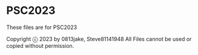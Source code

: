# PSC2023

These files are for PSC2023

Copyright ⓒ 2023 by 0813jake, Steve81141948 All Files cannot be used or copied without permission.
